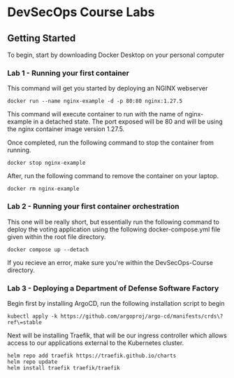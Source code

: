 # DevSecOps Course Labs
## Getting Started

To begin, start by downloading Docker Desktop on your personal computer

### Lab 1 - Running your first container

This command will get you started by deploying an NGINX webserver

```
docker run --name nginx-example -d -p 80:80 nginx:1.27.5
```

This command will execute container to run with the name of nginx-example in a detached state.
The port exposed will be 80 and will be using the nginx container image version 1.27.5.

Once completed, run the following command to stop the container from running. 

```
docker stop nginx-example
```

After, run the following command to remove the container on your laptop.

```
docker rm nginx-example
```

### Lab 2 - Running your first container orchestration

This one will be really short, but essentially run the following command to deploy the 
voting application using the following docker-compose.yml file given within the 
root file directory. 

```
docker compose up --detach
```

If you recieve an error, make sure you're within the DevSecOps-Course directory.

### Lab 3 - Deploying a Department of Defense Software Factory

Begin first by installing ArgoCD, run the following installation script to begin

```
kubectl apply -k https://github.com/argoproj/argo-cd/manifests/crds\?ref\=stable
```

Next will be installing Traefik, that will be our ingress controller which allows access
to our applications external to the Kubernetes cluster.

```
helm repo add traefik https://traefik.github.io/charts
helm repo update
helm install traefik traefik/traefik
```
